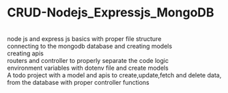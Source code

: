 # CRUD-Nodejs_Expressjs_MongoDB

<br>  node js and express js basics  with proper file structure
<br>  connecting to the mongodb database and creating models
<br> creating apis
<br>  routers and controller to properly separate the code logic
<br>  environment variables with dotenv file and create models
<br>  A todo project with a model and apis to create,update,fetch and delete data,
<br>  from the database with proper controller functions

